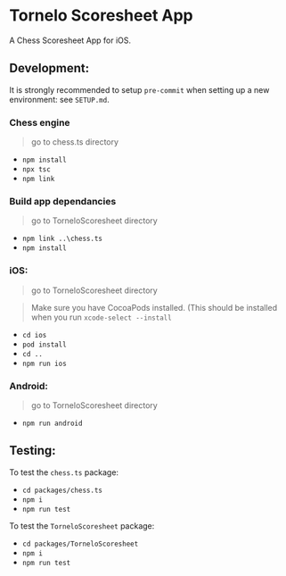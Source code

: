 # Tornelo Scoresheet App

A Chess Scoresheet App for iOS.

## Development:

It is strongly recommended to setup `pre-commit` when setting up a new environment: see `SETUP.md`.

### Chess engine

> go to chess.ts directory

- `npm install`
- `npx tsc`
- `npm link`

### Build app dependancies

> go to TorneloScoresheet directory

- `npm link ..\chess.ts`
- `npm install`

### iOS:

> go to TorneloScoresheet directory

> Make sure you have CocoaPods installed. (This should be installed when you run `xcode-select --install`

- `cd ios`
- `pod install`
- `cd ..`
- `npm run ios`

### Android:

> go to TorneloScoresheet directory

- `npm run android`

## Testing:

To test the `chess.ts` package:

- `cd packages/chess.ts`
- `npm i`
- `npm run test`

To test the `TorneloScoresheet` package:

- `cd packages/TorneloScoresheet`
- `npm i`
- `npm run test`
